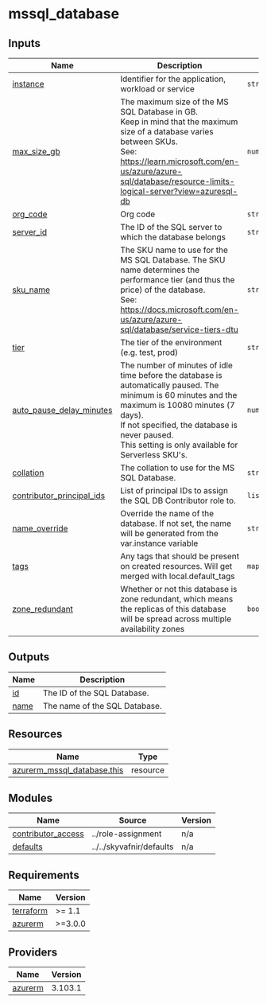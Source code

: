 # mssql_database

<!-- TERRAFORM_DOCS_BLOCK -->


## Inputs

| Name | Description | Type | Default | Required |
|------|-------------|------|---------|:--------:|
| <a name="input_instance"></a> [instance](#input\_instance) | Identifier for the application, workload or service | `string` | n/a | yes |
| <a name="input_max_size_gb"></a> [max\_size\_gb](#input\_max\_size\_gb) | The maximum size of the MS SQL Database in GB.<br>  Keep in mind that the maximum size of a database varies between SKUs.<br>  See: https://learn.microsoft.com/en-us/azure/azure-sql/database/resource-limits-logical-server?view=azuresql-db | `number` | n/a | yes |
| <a name="input_org_code"></a> [org\_code](#input\_org\_code) | Org code | `string` | n/a | yes |
| <a name="input_server_id"></a> [server\_id](#input\_server\_id) | The ID of the SQL server to which the database belongs | `string` | n/a | yes |
| <a name="input_sku_name"></a> [sku\_name](#input\_sku\_name) | The SKU name to use for the MS SQL Database. The SKU name determines the performance tier (and thus the price) of the database.<br>  See: https://docs.microsoft.com/en-us/azure/azure-sql/database/service-tiers-dtu | `string` | n/a | yes |
| <a name="input_tier"></a> [tier](#input\_tier) | The tier of the environment (e.g. test, prod) | `string` | n/a | yes |
| <a name="input_auto_pause_delay_minutes"></a> [auto\_pause\_delay\_minutes](#input\_auto\_pause\_delay\_minutes) | The number of minutes of idle time before the database is automatically paused. The minimum is 60 minutes and the maximum is 10080 minutes (7 days).<br>  If not specified, the database is never paused.<br>  This setting is only available for Serverless SKU's. | `number` | `null` | no |
| <a name="input_collation"></a> [collation](#input\_collation) | The collation to use for the MS SQL Database. | `string` | `"Icelandic_100_CI_AS"` | no |
| <a name="input_contributor_principal_ids"></a> [contributor\_principal\_ids](#input\_contributor\_principal\_ids) | List of principal IDs to assign the SQL DB Contributor role to. | `list(string)` | `[]` | no |
| <a name="input_name_override"></a> [name\_override](#input\_name\_override) | Override the name of the database. If not set, the name will be generated from the var.instance variable | `string` | `null` | no |
| <a name="input_tags"></a> [tags](#input\_tags) | Any tags that should be present on created resources. Will get merged with local.default\_tags | `map(string)` | `{}` | no |
| <a name="input_zone_redundant"></a> [zone\_redundant](#input\_zone\_redundant) | Whether or not this database is zone redundant, which means the replicas of this database will be spread across multiple availability zones | `bool` | `false` | no |

## Outputs

| Name | Description |
|------|-------------|
| <a name="output_id"></a> [id](#output\_id) | The ID of the SQL Database. |
| <a name="output_name"></a> [name](#output\_name) | The name of the SQL Database. |

## Resources

| Name | Type |
|------|------|
| [azurerm_mssql_database.this](https://registry.terraform.io/providers/hashicorp/azurerm/latest/docs/resources/mssql_database) | resource |

## Modules

| Name | Source | Version |
|------|--------|---------|
| <a name="module_contributor_access"></a> [contributor\_access](#module\_contributor\_access) | ../role-assignment | n/a |
| <a name="module_defaults"></a> [defaults](#module\_defaults) | ../../skyvafnir/defaults | n/a |

## Requirements

| Name | Version |
|------|---------|
| <a name="requirement_terraform"></a> [terraform](#requirement\_terraform) | >= 1.1 |
| <a name="requirement_azurerm"></a> [azurerm](#requirement\_azurerm) | >=3.0.0 |

## Providers

| Name | Version |
|------|---------|
| <a name="provider_azurerm"></a> [azurerm](#provider\_azurerm) | 3.103.1 |

<!-- /TERRAFORM_DOCS_BLOCK -->

<!--
# Module scaffolded via skyvafnir-module-template
Author: skyvafnir 
-->
